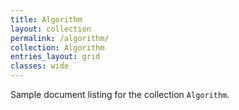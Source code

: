 ```yaml
---
title: Algorithm
layout: collection
permalink: /algorithm/
collection: Algorithm
entries_layout: grid
classes: wide
---
```


Sample document listing for the collection `Algorithm`.
